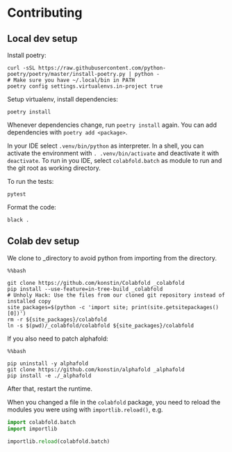 # Contributing

## Local dev setup

Install poetry:

```shell
curl -sSL https://raw.githubusercontent.com/python-poetry/poetry/master/install-poetry.py | python -
# Make sure you have ~/.local/bin in PATH
poetry config settings.virtualenvs.in-project true
```

Setup virtualenv, install dependencies:

```shell
poetry install
```

Whenever dependencies change, run `poetry install` again. You can add dependencies with `poetry add <package>`.

In your IDE select `.venv/bin/python` as interpreter. In a shell, you can activate the environment with `. .venv/bin/activate` and deactivate it with `deactivate`. To run in you IDE, select `colabfold.batch` as module to run and the git root as working directory.

To run the tests: 

```shell
pytest
```

Format the code:

```shell
black .
```

## Colab dev setup

We clone to _directory to avoid python from importing from the directory.

```
%%bash

git clone https://github.com/konstin/Colabfold _colabfold
pip install --use-feature=in-tree-build _colabfold
# Unholy Hack: Use the files from our cloned git repository instead of installed copy
site_packages=$(python -c 'import site; print(site.getsitepackages()[0])')
rm -r ${site_packages}/colabfold
ln -s $(pwd)/_colabfold/colabfold ${site_packages}/colabfold
```

If you also need to patch alphafold:

```
%%bash

pip uninstall -y alphafold
git clone https://github.com/konstin/alphafold _alphafold
pip install -e ./_alphafold
```

After that, restart the runtime.

When you changed a file in the `colabfold` package, you need to reload the modules you were using with `importlib.reload()`, e.g.

```python
import colabfold.batch
import importlib

importlib.reload(colabfold.batch)
```
